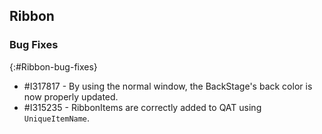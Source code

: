 ## Ribbon

### Bug Fixes

{:#Ribbon-bug-fixes}

* \#I317817 - By using the normal window, the BackStage's back color is now properly updated.
* \#I315235 - RibbonItems are correctly added to QAT using `UniqueItemName`.

